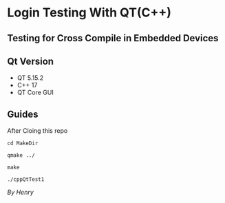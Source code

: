 # Login Testing With QT(C++)
## Testing for Cross Compile in Embedded Devices
<h2> Qt Version </h2>
<ul>
<li>QT 5.15.2</li>
<li>C++ 17</li>
<li>QT Core GUI</li>
</ul>

<h2>Guides </h2>
<p>After Cloing this repo</p>
<p><code>cd MakeDir</code></p>
<p><code>qmake ../</code></p>
<p><code>make</code></p>
<p><code>./cppQtTest1</code></p>

<i>By Henry</i>
